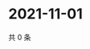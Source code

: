 # 2021-11-01

共 0 条

<!-- BEGIN WEIBO -->
<!-- 最后更新时间 Mon Nov 01 2021 16:17:28 GMT+0800 (China Standard Time) -->

<!-- END WEIBO -->
